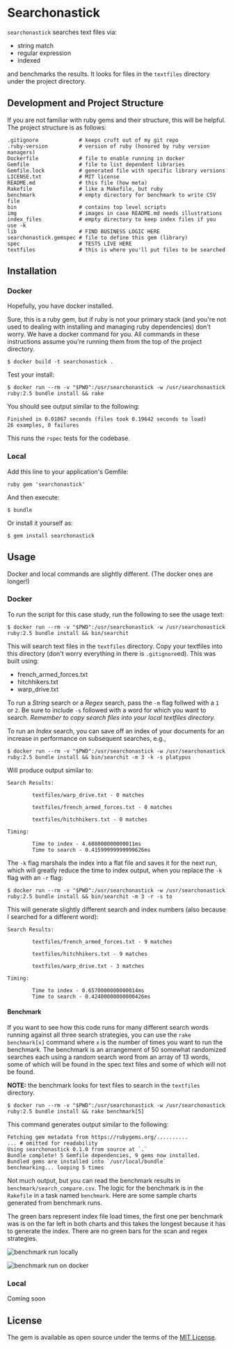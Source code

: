 # Searchonastick

`searchonastick` searches text files via:

- string match
- regular expression
- indexed

and benchmarks the results. It looks for files in the `textfiles` directory
under the project directory. 

## Development and Project Structure

If you are not familiar with ruby gems and their structure, this will be 
helpful. The project structure is as follows:

```
.gitignore             # keeps cruft out of my git repo
.ruby-version          # version of ruby (honored by ruby version managers)
Dockerfile             # file to enable running in docker
Gemfile                # file to list dependent libraries
Gemfile.lock           # generated file with specific library versions
LICENSE.txt            # MIT license
README.md              # this file (how meta)
Rakefile               # like a Makefile, but ruby
benchmark              # empty directory for benchmark to write CSV file
bin                    # contains top level scripts
img                    # images in case README.md needs illustrations
index_files            # empty directory to keep index files if you use -k
lib                    # FIND BUSINESS LOGIC HERE
searchonastick.gemspec # file to define this gem (library)
spec                   # TESTS LIVE HERE
textfiles              # this is where you'll put files to be searched

```


## Installation

### Docker

Hopefully, you have docker installed.

Sure, this is a ruby gem, but if ruby is not your primary stack (and you're not
used to dealing with installing and managing ruby dependencies) don't worry. 
We have a docker command for you. All commands in these instructions assume
you're running them from the top of the project directory.

    $ docker build -t searchonastick .

Test your install:

    $ docker run --rm -v "$PWD":/usr/searchonastick -w /usr/searchonastick ruby:2.5 bundle install && rake

You should see output similar to the following:

    Finished in 0.01867 seconds (files took 0.19642 seconds to load)
    26 examples, 0 failures

This runs the `rspec` tests for the codebase.

### Local

Add this line to your application's Gemfile:

```
ruby gem 'searchonastick'
```

And then execute:

    $ bundle

Or install it yourself as:

    $ gem install searchonastick

## Usage

Docker and local commands are slightly different. (The docker ones are longer!)

### Docker

To run the script for this case study, run the following to see the usage text:

    $ docker run --rm -v "$PWD":/usr/searchonastick -w /usr/searchonastick ruby:2.5 bundle install && bin/searchit

This will search text files in the `textfiles` directory. Copy your textfiles
into this directory (don't worry everything in there is `.gitignore`ed). This
was built using:

- french_armed_forces.txt
- hitchhikers.txt
- warp_drive.txt

To run a *String* search or a *Regex* search, pass the `-m` flag follwed with a
`1` or `2`. Be sure to include `-s` followed with a word for which you want to 
search. *Remember to copy search files into your local textfiles directory.*

To run an *Index* search, you can save off an index of your documents for an
increase in performance on subsequent searches, e.g.,

    $ docker run --rm -v "$PWD":/usr/searchonastick -w /usr/searchonastick ruby:2.5 bundle install && bin/searchit -m 3 -k -s platypus 

Will produce output similar to:

```
Search Results:

        textfiles/warp_drive.txt - 0 matches

        textfiles/french_armed_forces.txt - 0 matches

        textfiles/hitchhikers.txt - 0 matches

Timing:

        Time to index - 4.608000000000011ms
        Time to search - 0.41599999999999626ms

```

The `-k` flag marshals the index into a flat file and saves it for the next run,
which will greatly reduce the time to index output, when you replace the `-k` flag
with an `-r` flag:

    $ docker run --rm -v "$PWD":/usr/searchonastick -w /usr/searchonastick ruby:2.5 bundle install && bin/searchit -m 3 -r -s to

This will generate slightly different search and index numbers (also because I
searched for a different word):

```
Search Results:

        textfiles/french_armed_forces.txt - 9 matches

        textfiles/hitchhikers.txt - 9 matches

        textfiles/warp_drive.txt - 3 matches

Timing:

        Time to index - 0.6570000000000014ms
        Time to search - 0.42400000000000426ms

```

#### Benchmark

If you want to see how this code runs for many different search words running
against all three search strategies, you can use the `rake benchmark[x]` command
where `x` is the number of times you want to run the benchmark. The benchmark is
an arrangement of 50 somewhat randomized searches each using a random search
word from an array of 13 words, some of which will be found in the spec text
files and some of which will not be found. 

**NOTE:** the benchmark looks for text files to search in the `textfiles`
directory.

```
$ docker run --rm -v "$PWD":/usr/searchonastick -w /usr/searchonastick ruby:2.5 bundle install && rake benchmark[5]
```

This command generates output similar to the following:

```
Fetching gem metadata from https://rubygems.org/..........
... # omitted for readability
Using searchonastick 0.1.0 from source at `.`
Bundle complete! 5 Gemfile dependencies, 9 gems now installed.
Bundled gems are installed into `/usr/local/bundle`
benchmarking... looping 5 times

```

Not much output, but you can read the benchmark results in
`benchmark/search_compare.csv`. The logic for the benchmark is in the `Rakefile` 
in a task named `benchmark`. Here are some sample charts generated from
benchmark runs.

The green bars represent index file load times, the first one per benchmark 
was is on the far left in both charts and this takes the longest because it has
to generate the index. There are no green bars for the scan and regex
strategies. 

![benchmark run locally](img/benchmark_local.png)

![benchmark run on docker](img/benchmark_docker.png)

### Local 

Coming soon

## License

The gem is available as open source under the terms of the [MIT License](https://opensource.org/licenses/MIT).
